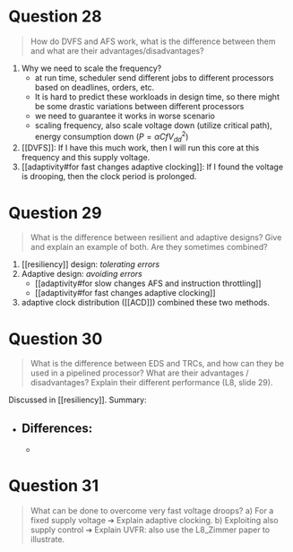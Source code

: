 # Question 28

> How do DVFS and AFS work, what is the difference between them and what are their advantages/disadvantages?

1. Why we need to scale the frequency?
	- at run time, scheduler send different jobs to different processors based on deadlines, orders, etc.
	- It is hard to predict these workloads in design time, so there might be some drastic variations between different processors
	- we need to guarantee it works in worse scenario
	- scaling frequency, also scale voltage down (utilize critical path), energy consumption down ($P=\alpha CfV_{dd}^2$)
2. [[DVFS]]: If I have this much work, then I will run this core at this frequency and this supply voltage. 
3. [[adaptivity#for fast changes adaptive clocking]]: If I found the voltage is drooping, then the clock period is prolonged. 
	

# Question 29

> What is the difference between resilient and adaptive designs? Give and explain an example of both. Are they sometimes combined?

1. [[resiliency]] design: *tolerating errors*
2. Adaptive design: *avoiding errors*
	- [[adaptivity#for slow changes AFS and instruction throttling]] 
	- [[adaptivity#for fast changes adaptive clocking]] 
3. adaptive clock distribution ([[ACD]]) combined these two methods. 

# Question 30

> What is the difference between EDS and TRCs, and how can they be used in a pipelined processor? What are their advantages / disadvantages? Explain their different performance (L8, slide 29).

Discussed in [[resiliency]]. Summary:
- Differences:
	- 
	- 

# Question 31

> What can be done to overcome very fast voltage droops? 
> a) For a fixed supply voltage ➔ Explain adaptive clocking.
> b) Exploiting also supply control ➔ Explain UVFR: also use the L8_Zimmer paper to illustrate.